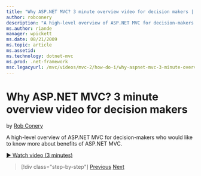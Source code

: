 ```yaml
---
title: "Why ASP.NET MVC? 3 minute overview video for decision makers | Microsoft Docs"
author: robconery
description: "A high-level overview of ASP.NET MVC for decision-makers who would like to know more about benefits of ASP.NET MVC."
ms.author: riande
manager: wpickett
ms.date: 08/21/2009
ms.topic: article
ms.assetid: 
ms.technology: dotnet-mvc
ms.prod: .net-framework
msc.legacyurl: /mvc/videos/mvc-2/how-do-i/why-aspnet-mvc-3-minute-overview-video-for-decision-makers
---
```

Why ASP.NET MVC? 3 minute overview video for decision makers
====================
by [Rob Conery](https://github.com/robconery)

A high-level overview of ASP.NET MVC for decision-makers who would like to know more about benefits of ASP.NET MVC.

[&#9654; Watch video (3 minutes)](https://channel9.msdn.com/Blogs/ASP-NET-Site-Videos/why-aspnet-mvc-3-minute-overview-video-for-decision-makers)

>[!div class="step-by-step"]
[Previous](what-is-aspnet-mvc-80-minute-technical-video-for-developers-building-nerddinner.md)
[Next](aspnet-mvc-how-10-minute-technical-video-for-developers.md)